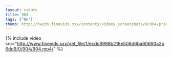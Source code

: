 ```yaml
--- 
layout: sieutv
title: 904
tags: ["0k"]
thumb: http://hwcdn.finevids.xxx/contents/videos_screenshots/0/904/preview.mp4.jpg
---
```

{% include video src="http://www.finevids.xxx/get_file/1/ecdc8998b218e506d6ba60693a2b6dd9/0/904/904.mp4/" %} 
